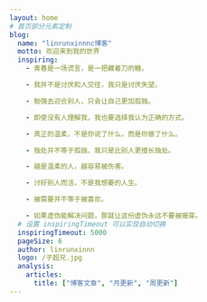 ```yaml
---
layout: home
# 首页部分元素定制
blog:
  name: "linrunxinnnc博客"
  motto: 欢迎来到我的世界
  inspiring:
    - 青春是一场谎言，是一把藏着刀的糖。

    - 我并不是讨厌和人交往，我只是讨厌失望。

    - 勉强去迎合别人，只会让自己更加孤独。

    - 即使没有人理解我，我也要选择我认为正确的方式。

    - 真正的温柔，不是你说了什么，而是你做了什么。

    - 独处并不等于孤独，我只是比别人更擅长独处。

    - 越是温柔的人，越容易被伤害。

    - 讨好别人而活，不是我想要的人生。

    - 被需要并不等于被喜欢。

    - 如果虚伪能解决问题，那就让这份虚伪永远不要被揭穿。
  # 设置 inspiringTimeout 可以实现自动切换
  inspiringTimeout: 5000
  pageSize: 6
  author: linrunxinnn
  logo: /子超兄.jpg
  analysis:
    articles:
      title: ["博客文章", "月更新", "周更新"]
---
```

